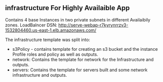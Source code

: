 ## infrastructure For Highly Availaible App

Contains 4 base Instances in two private subnets in different Availaibily zones.
LoadBalncer DSN: http://serve-webap-r7kyrynrrzv3-1532804460.us-east-1.elb.amazonaws.com/

The infrastructure template was split into:
* s3Policy - contains template for creating an s3 bucket and the instance Profile roles and policy as well as outputs.
* network: Contains the template for network for the Infrastructure and outputs.
* servers: Contains the template for servers built and some network infrastructure and outputs.
